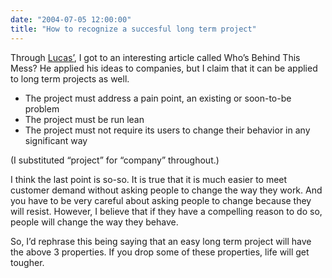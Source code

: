 ```yaml
---
date: "2004-07-05 12:00:00"
title: "How to recognize a succesful long term project"
---
```




Through [Lucas&rsquo;](http://gonze.com/weblog/story/7-1-4), I got to an interesting article called Who&rsquo;s Behind This Mess? He applied his ideas to companies, but I claim that it can be applied to long term projects as well.

- The project must address a pain point, an existing or soon-to-be problem
- The project must be run lean
- The project must not require its users to change their behavior in any significant way


(I substituted &ldquo;project&rdquo; for &ldquo;company&rdquo; throughout.)

I think the last point is so-so. It is true that it is much easier to meet customer demand without asking people to change the way they work. And you have to be very careful about asking people to change because they will resist. However, I believe that if they have a compelling reason to do so, people will change the way they behave.

So, I&rsquo;d rephrase this being saying that an easy long term project will have the above 3 properties. If you drop some of these properties, life will get tougher.

